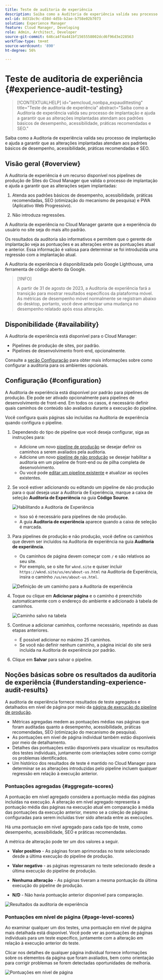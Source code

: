 ```yaml
---
title: Teste de auditoria de experiência
description: Saiba como a Auditoria de experiência valida seu processo de implantação e ajuda a garantir que as alterações implantadas atendam aos padrões básicos de desempenho, acessibilidade, práticas recomendadas e SEO.
exl-id: 8d31bc9c-d38d-4d5b-b2ae-b758e02b7073
solution: Experience Manager
feature: Cloud Manager, Developing
role: Admin, Architect, Developer
source-git-commit: 646ca4f4a441bf1565558002dcd6f96d3e228563
workflow-type: tm+mt
source-wordcount: '890'
ht-degree: 56%

---
```



# Teste de auditoria de experiência {#experience-audit-testing}

>[!CONTEXTUALHELP]
>id="aemcloud_nonbpa_expaudittesting"
>title="Teste de auditoria de experiência"
>abstract="Saiba como a Auditoria de experiência valida seu processo de implantação e ajuda a garantir que as alterações implantadas atendam aos padrões básicos de desempenho, acessibilidade, práticas recomendadas e SEO."

Saiba como a Auditoria de experiência valida seu processo de implantação e ajuda a garantir que as alterações implantadas atendam aos padrões básicos de desempenho, acessibilidade, práticas recomendadas e SEO.

## Visão geral {#overview}

A Auditoria de experiência é um recurso disponível nos pipelines de produção de Sites do Cloud Manager que valida o processo de implantação e ajuda a garantir que as alterações sejam implantadas:

1. Atenda aos padrões básicos de desempenho, acessibilidade, práticas recomendadas, SEO (otimização do mecanismo de pesquisa) e PWA (Aplicativo Web Progressivo).

1. Não introduza regressões.

A Auditoria de experiência no Cloud Manager garante que a experiência do usuário no site seja do mais alto padrão.

Os resultados da auditoria são informativos e permitem que o gerente de implantação veja as pontuações e as alterações entre as pontuações atual e anterior. Essa informação é valiosa para determinar se foi introduzida uma regressão com a implantação atual.

A Auditoria de experiência é disponibilizada pelo Google Lighthouse, uma ferramenta de código aberto da Google.

>[!INFO]
>
>A partir de 31 de agosto de 2023, a Auditoria de experiência fará a transição para mostrar resultados específicos da plataforma móvel. As métricas de desempenho móvel normalmente se registram abaixo do desktop, portanto, você deve antecipar uma mudança no desempenho relatado após essa alteração.

## Disponibilidade {#availability}

A Auditoria de experiência está disponível para o Cloud Manager:

* Pipelines de produção de sites, por padrão.
* Pipelines de desenvolvimento front-end, opcionalmente.

Consulte a [seção Configuração](#configuration) para obter mais informações sobre como configurar a auditoria para os ambientes opcionais.

## Configuração {#configuration}

A Auditoria de experiência está disponível por padrão para pipelines de produção. Ele pode ser ativado opcionalmente para pipelines de desenvolvimento de front-end. Em todos os casos, é necessário definir quais caminhos de conteúdo são avaliados durante a execução do pipeline.

Você configura quais páginas são incluídas na Auditoria de experiência quando configura o pipeline.

1. Dependendo do tipo de pipeline que você deseja configurar, siga as instruções para:

   * Adicione um novo [pipeline de produção](/help/implementing/cloud-manager/configuring-pipelines/configuring-production-pipelines.md) se desejar definir os caminhos a serem avaliados pela auditoria.
   * Adicione um novo [pipeline de não produção](/help/implementing/cloud-manager/configuring-pipelines/configuring-non-production-pipelines.md) se desejar habilitar a auditoria em um pipeline de front-end ou de pilha completa de desenvolvimento.
   * Ou você pode [editar um pipeline existente](/help/implementing/cloud-manager/configuring-pipelines/managing-pipelines.md) e atualizar as opções existentes.

1. Se você estiver adicionando ou editando um pipeline de não produção para o qual deseja usar a Auditoria de Experiência, marque a caixa de seleção **Auditoria de Experiência** na guia **Código Source**.

   ![Habilitando a Auditoria de Experiência](assets/experience-audit-enable.jpg)

   * Isso só é necessário para pipelines de não produção.
   * A guia **Auditoria de experiência** aparece quando a caixa de seleção é marcada.

1. Para pipelines de produção e não produção, você define os caminhos que devem ser incluídos na Auditoria de experiência na guia **Auditoria de experiência**.

   * Os caminhos de página devem começar com `/` e são relativos ao seu site.
   * Por exemplo, se o site for `wknd.site` e quiser incluir `https://wknd.site/us/en/about-us.html` na Auditoria de Experiência, insira o caminho `/us/en/about-us.html`.

   ![Definição de um caminho para a Auditoria de experiência](assets/experience-audit-add-page.png)

1. Toque ou clique em **Adicionar página** e o caminho é preenchido automaticamente com o endereço do ambiente e adicionado à tabela de caminhos.

   ![Caminho salvo na tabela](assets/experience-audit-page-added.png)

1. Continue a adicionar caminhos, conforme necessário, repetindo as duas etapas anteriores.

   * É possível adicionar no máximo 25 caminhos.
   * Se você não definir nenhum caminho, a página inicial do site será incluída na Auditoria de experiência por padrão.

1. Clique em **Salvar** para salvar o pipeline.

## Noções básicas sobre os resultados da auditoria de experiência {#understanding-experience-audit-results}

A auditoria de experiência fornece resultados de teste agregados e detalhados em nível de página por meio da [página de execução do pipeline de produção](/help/implementing/cloud-manager/deploy-code.md).

* Métricas agregadas medem as pontuações médias nas páginas que foram auditadas quanto a desempenho, acessibilidade, práticas recomendadas, SEO (otimização do mecanismo de pesquisa).
* As pontuações em nível de página individual também estão disponíveis por meio de detalhamento.
* Detalhes das pontuações estão disponíveis para visualizar os resultados dos testes individuais, juntamente com orientações sobre como corrigir os problemas identificados.
* Um histórico dos resultados de teste é mantido no Cloud Manager para determinar se as alterações introduzidas pelo pipeline incluem qualquer regressão em relação à execução anterior.

### Pontuações agregadas {#aggregate-scores}

A pontuação em nível agregado considera a pontuação média das páginas incluídas na execução. A alteração em nível agregado representa a pontuação média das páginas na execução atual em comparação à média das pontuações da execução anterior, mesmo se a coleção de páginas configuradas para serem incluídas tiver sido alterada entre as execuções.

Há uma pontuação em nível agregado para cada tipo de teste, como desempenho, acessibilidade, SEO e práticas recomendadas.

A métrica de alteração pode ter um dos valores a seguir.

* **Valor positivo** - As páginas foram aprimoradas no teste selecionado desde a última execução do pipeline de produção.

* **Valor negativo** - as páginas regressaram no teste selecionado desde a última execução do pipeline de produção.

* **Nenhuma alteração** - As páginas tiveram a mesma pontuação da última execução do pipeline de produção.

* **N/D** - Não havia pontuação anterior disponível para comparação.

![Resultados da auditoria de experiência](/help/implementing/cloud-manager/assets/exp-audit-1.png)

### Pontuações em nível de página {#page-level-scores}

Ao examinar qualquer um dos testes, uma pontuação em nível de página mais detalhada está disponível. Você pode ver as pontuações de páginas individuais para um teste específico, juntamente com a alteração em relação à execução anterior do teste.

Clicar nos detalhes de qualquer página individual fornece informações sobre os elementos da página que foram avaliados, bem como orientação para corrigir problemas se forem detectadas oportunidades de melhoria.

![Pontuações em nível de página](/help/implementing/cloud-manager/assets/exp-audit-2.png)
